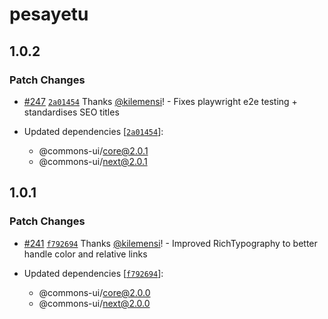 # pesayetu

## 1.0.2

### Patch Changes

- [#247](https://github.com/CodeForAfrica/ui/pull/247) [`2a01454`](https://github.com/CodeForAfrica/ui/commit/2a014544fa84b7385cfa9496596699fdd1b3a0ba) Thanks [@kilemensi](https://github.com/kilemensi)! - Fixes playwright e2e testing + standardises SEO titles

- Updated dependencies [[`2a01454`](https://github.com/CodeForAfrica/ui/commit/2a014544fa84b7385cfa9496596699fdd1b3a0ba)]:
  - @commons-ui/core@2.0.1
  - @commons-ui/next@2.0.1

## 1.0.1

### Patch Changes

- [#241](https://github.com/CodeForAfrica/ui/pull/241) [`f792694`](https://github.com/CodeForAfrica/ui/commit/f7926944fb505adaa8905dc8aeba04913f56ea85) Thanks [@kilemensi](https://github.com/kilemensi)! - Improved RichTypography to better handle color and relative links

- Updated dependencies [[`f792694`](https://github.com/CodeForAfrica/ui/commit/f7926944fb505adaa8905dc8aeba04913f56ea85)]:
  - @commons-ui/core@2.0.0
  - @commons-ui/next@2.0.0
